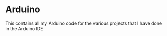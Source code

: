 # Arduino
This contains all my Arduino code for the various projects that I have done in the Arduino IDE
